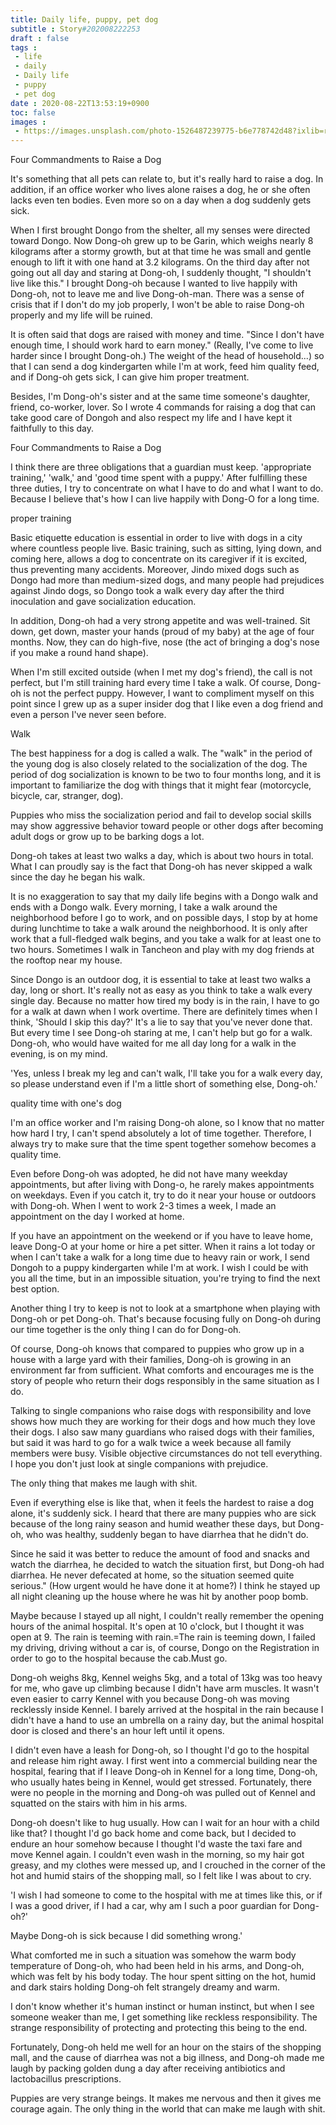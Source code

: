 ```yaml
---
title: Daily life, puppy, pet dog
subtitle : Story#202008222253
draft : false
tags :
 - life
 - daily
 - Daily life
 - puppy
 - pet dog
date : 2020-08-22T13:53:19+0900
toc: false
images : 
 - https://images.unsplash.com/photo-1526487239775-b6e778742d48?ixlib=rb-1.2.1&q=80&fm=jpg&crop=entropy&cs=tinysrgb&w=1080&fit=max&ixid=eyJhcHBfaWQiOjE1NTU0OX0
---
```


Four Commandments to Raise a Dog  

It's something that all pets can relate to, but it's really hard to raise a dog. In addition, if an office worker who lives alone raises a dog, he or she often lacks even ten bodies. Even more so on a day when a dog suddenly gets sick.  

When I first brought Dongo from the shelter, all my senses were directed toward Dongo. Now Dong-oh grew up to be Garin, which weighs nearly 8 kilograms after a stormy growth, but at that time he was small and gentle enough to lift it with one hand at 3.2 kilograms. On the third day after not going out all day and staring at Dong-oh, I suddenly thought, "I shouldn't live like this." I brought Dong-oh because I wanted to live happily with Dong-oh, not to leave me and live Dong-oh-man. There was a sense of crisis that if I don't do my job properly, I won't be able to raise Dong-oh properly and my life will be ruined.  

It is often said that dogs are raised with money and time. "Since I don't have enough time, I should work hard to earn money." (Really, I've come to live harder since I brought Dong-oh.) The weight of the head of household...) so that I can send a dog kindergarten while I'm at work, feed him quality feed, and if Dong-oh gets sick, I can give him proper treatment.  

Besides, I'm Dong-oh's sister and at the same time someone's daughter, friend, co-worker, lover. So I wrote 4 commands for raising a dog that can take good care of Dongoh and also respect my life and I have kept it faithfully to this day.  

Four Commandments to Raise a Dog  

I think there are three obligations that a guardian must keep. 'appropriate training,' 'walk,' and 'good time spent with a puppy.' After fulfilling these three duties, I try to concentrate on what I have to do and what I want to do. Because I believe that's how I can live happily with Dong-O for a long time.  

proper training  

Basic etiquette education is essential in order to live with dogs in a city where countless people live. Basic training, such as sitting, lying down, and coming here, allows a dog to concentrate on its caregiver if it is excited, thus preventing many accidents. Moreover, Jindo mixed dogs such as Dongo had more than medium-sized dogs, and many people had prejudices against Jindo dogs, so Dongo took a walk every day after the third inoculation and gave socialization education.  

In addition, Dong-oh had a very strong appetite and was well-trained. Sit down, get down, master your hands (proud of my baby) at the age of four months. Now, they can do high-five, nose (the act of bringing a dog's nose if you make a round hand shape).  

When I'm still excited outside (when I met my dog's friend), the call is not perfect, but I'm still training hard every time I take a walk. Of course, Dong-oh is not the perfect puppy. However, I want to compliment myself on this point since I grew up as a super insider dog that I like even a dog friend and even a person I've never seen before.  

Walk  

The best happiness for a dog is called a walk. The "walk" in the period of the young dog is also closely related to the socialization of the dog. The period of dog socialization is known to be two to four months long, and it is important to familiarize the dog with things that it might fear (motorcycle, bicycle, car, stranger, dog).  

Puppies who miss the socialization period and fail to develop social skills may show aggressive behavior toward people or other dogs after becoming adult dogs or grow up to be barking dogs a lot.  

Dong-oh takes at least two walks a day, which is about two hours in total. What I can proudly say is the fact that Dong-oh has never skipped a walk since the day he began his walk.  

It is no exaggeration to say that my daily life begins with a Dongo walk and ends with a Dongo walk. Every morning, I take a walk around the neighborhood before I go to work, and on possible days, I stop by at home during lunchtime to take a walk around the neighborhood. It is only after work that a full-fledged walk begins, and you take a walk for at least one to two hours. Sometimes I walk in Tancheon and play with my dog friends at the rooftop near my house.  

Since Dongo is an outdoor dog, it is essential to take at least two walks a day, long or short. It's really not as easy as you think to take a walk every single day. Because no matter how tired my body is in the rain, I have to go for a walk at dawn when I work overtime. There are definitely times when I think, 'Should I skip this day?' It's a lie to say that you've never done that. But every time I see Dong-oh staring at me, I can't help but go for a walk. Dong-oh, who would have waited for me all day long for a walk in the evening, is on my mind.  

'Yes, unless I break my leg and can't walk, I'll take you for a walk every day, so please understand even if I'm a little short of something else, Dong-oh.'  

quality time with one's dog  

I'm an office worker and I'm raising Dong-oh alone, so I know that no matter how hard I try, I can't spend absolutely a lot of time together. Therefore, I always try to make sure that the time spent together somehow becomes a quality time.  

Even before Dong-oh was adopted, he did not have many weekday appointments, but after living with Dong-o, he rarely makes appointments on weekdays. Even if you catch it, try to do it near your house or outdoors with Dong-oh. When I went to work 2-3 times a week, I made an appointment on the day I worked at home.  

If you have an appointment on the weekend or if you have to leave home, leave Dong-O at your home or hire a pet sitter. When it rains a lot today or when I can't take a walk for a long time due to heavy rain or work, I send Dongoh to a puppy kindergarten while I'm at work. I wish I could be with you all the time, but in an impossible situation, you're trying to find the next best option.  

Another thing I try to keep is not to look at a smartphone when playing with Dong-oh or pet Dong-oh. That's because focusing fully on Dong-oh during our time together is the only thing I can do for Dong-oh.  

Of course, Dong-oh knows that compared to puppies who grow up in a house with a large yard with their families, Dong-oh is growing in an environment far from sufficient. What comforts and encourages me is the story of people who return their dogs responsibly in the same situation as I do.  

Talking to single companions who raise dogs with responsibility and love shows how much they are working for their dogs and how much they love their dogs. I also saw many guardians who raised dogs with their families, but said it was hard to go for a walk twice a week because all family members were busy. Visible objective circumstances do not tell everything. I hope you don't just look at single companions with prejudice.  

The only thing that makes me laugh with shit.  

Even if everything else is like that, when it feels the hardest to raise a dog alone, it's suddenly sick. I heard that there are many puppies who are sick because of the long rainy season and humid weather these days, but Dong-oh, who was healthy, suddenly began to have diarrhea that he didn't do.  

Since he said it was better to reduce the amount of food and snacks and watch the diarrhea, he decided to watch the situation first, but Dong-oh had diarrhea. He never defecated at home, so the situation seemed quite serious." (How urgent would he have done it at home?) I think he stayed up all night cleaning up the house where he was hit by another poop bomb.  

Maybe because I stayed up all night, I couldn't really remember the opening hours of the animal hospital. It's open at 10 o'clock, but I thought it was open at 9. The rain is teeming with rain.=The rain is teeming down, I failed my driving, driving without a car is, of course, Dongo on the Registration in order to go to the hospital because the cab.Must go.  

Dong-oh weighs 8kg, Kennel weighs 5kg, and a total of 13kg was too heavy for me, who gave up climbing because I didn't have arm muscles. It wasn't even easier to carry Kennel with you because Dong-oh was moving recklessly inside Kennel. I barely arrived at the hospital in the rain because I didn't have a hand to use an umbrella on a rainy day, but the animal hospital door is closed and there's an hour left until it opens.  

I didn't even have a leash for Dong-oh, so I thought I'd go to the hospital and release him right away. I first went into a commercial building near the hospital, fearing that if I leave Dong-oh in Kennel for a long time, Dong-oh, who usually hates being in Kennel, would get stressed. Fortunately, there were no people in the morning and Dong-oh was pulled out of Kennel and squatted on the stairs with him in his arms.  

Dong-oh doesn't like to hug usually. How can I wait for an hour with a child like that? I thought I'd go back home and come back, but I decided to endure an hour somehow because I thought I'd waste the taxi fare and move Kennel again. I couldn't even wash in the morning, so my hair got greasy, and my clothes were messed up, and I crouched in the corner of the hot and humid stairs of the shopping mall, so I felt like I was about to cry.  

'I wish I had someone to come to the hospital with me at times like this, or if I was a good driver, if I had a car, why am I such a poor guardian for Dong-oh?'  

Maybe Dong-oh is sick because I did something wrong.'  

What comforted me in such a situation was somehow the warm body temperature of Dong-oh, who had been held in his arms, and Dong-oh, which was felt by his body today. The hour spent sitting on the hot, humid and dark stairs holding Dong-oh felt strangely dreamy and warm.  

I don't know whether it's human instinct or human instinct, but when I see someone weaker than me, I get something like reckless responsibility. The strange responsibility of protecting and protecting this being to the end.  

Fortunately, Dong-oh held me well for an hour on the stairs of the shopping mall, and the cause of diarrhea was not a big illness, and Dong-oh made me laugh by packing golden dung a day after receiving antibiotics and lactobacillus prescriptions.  

Puppies are very strange beings. It makes me nervous and then it gives me courage again. The only thing in the world that can make me laugh with shit.  

